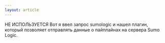 ```yaml
---
layout: article
---
```

НЕ ИСПОЛЬЗУЕТСЯ
Вот я ввел запрос sumologic и нашел плагин, который позволяет отправлять данные о пайплайнах на сервера Sumo Logic.
